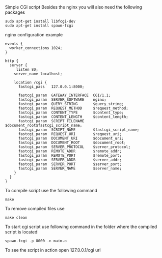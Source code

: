 Simple CGI script
Besides the nginx you will also need the following packages
```
sudo apt-get install libfcgi-dev
sudo apt-get install spawn-fcgi
```

nginx configuration example
```
events {
  worker_connections 1024;
}

http {
  server {
     listen 80;
    server_name localhost;

    location /cgi {
      fastcgi_pass   127.0.0.1:8000;

      fastcgi_param  GATEWAY_INTERFACE  CGI/1.1;
      fastcgi_param  SERVER_SOFTWARE    nginx;
      fastcgi_param  QUERY_STRING       $query_string;
      fastcgi_param  REQUEST_METHOD     $request_method;
      fastcgi_param  CONTENT_TYPE       $content_type;
      fastcgi_param  CONTENT_LENGTH     $content_length;
      fastcgi_param  SCRIPT_FILENAME    $document_root$fastcgi_script_name;
      fastcgi_param  SCRIPT_NAME        $fastcgi_script_name;
      fastcgi_param  REQUEST_URI        $request_uri;
      fastcgi_param  DOCUMENT_URI       $document_uri;
      fastcgi_param  DOCUMENT_ROOT      $document_root;
      fastcgi_param  SERVER_PROTOCOL    $server_protocol;
      fastcgi_param  REMOTE_ADDR        $remote_addr;
      fastcgi_param  REMOTE_PORT        $remote_port;
      fastcgi_param  SERVER_ADDR        $server_addr;
      fastcgi_param  SERVER_PORT        $server_port;
      fastcgi_param  SERVER_NAME        $server_name;
    }
  }
}
```

To compile script use the following command
```
make
```

To remove compiled files use
```
make clean
```

To start cgi script use following command in the folder where the compiled script is located
```
spawn-fcgi -p 8000 -n main.o
```

To see the script in action open 127.0.0.1/cgi url
